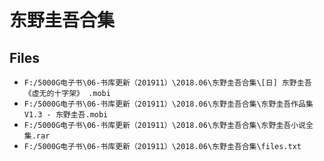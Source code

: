 # 东野圭吾合集

## Files

- `F:/5000G电子书\06-书库更新（201911）\2018.06\东野圭吾合集\[日] 东野圭吾《虚无的十字架》 .mobi`
- `F:/5000G电子书\06-书库更新（201911）\2018.06\东野圭吾合集\东野圭吾作品集V1.3 - 东野圭吾.mobi`
- `F:/5000G电子书\06-书库更新（201911）\2018.06\东野圭吾合集\东野圭吾小说全集.rar`
- `F:/5000G电子书\06-书库更新（201911）\2018.06\东野圭吾合集\files.txt`
